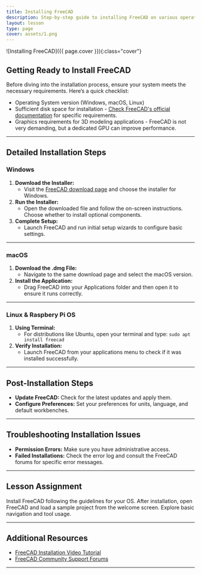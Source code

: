 ```yaml
---
title: Installing FreeCAD
description: Step-by-step guide to installing FreeCAD on various operating systems, ensuring you are ready to start designing.
layout: lesson
type: page
cover: assets/1.png
---
```


![Installing FreeCAD]({{ page.cover }}){:class="cover"}

## Getting Ready to Install FreeCAD

Before diving into the installation process, ensure your system meets the necessary requirements. Here’s a quick checklist:

- Operating System version (Windows, macOS, Linux)
- Sufficient disk space for installation - [Check FreeCAD's official documentation](https://www.freecadweb.org/wiki/Download) for specific requirements.
- Graphics requirements for 3D modeling applications - FreeCAD is not very demanding, but a dedicated GPU can improve performance.

---

## Detailed Installation Steps

### Windows

1. **Download the Installer:**
   - Visit the [FreeCAD download page](https://www.freecadweb.org/downloads.php) and choose the installer for Windows.
2. **Run the Installer:**
   - Open the downloaded file and follow the on-screen instructions. Choose whether to install optional components.
3. **Complete Setup:**
   - Launch FreeCAD and run initial setup wizards to configure basic settings.

---

### macOS

1. **Download the .dmg File:**
   - Navigate to the same download page and select the macOS version.
2. **Install the Application:**
   - Drag FreeCAD into your Applications folder and then open it to ensure it runs correctly.

---

### Linux & Raspbery Pi OS

1. **Using Terminal:**
   - For distributions like Ubuntu, open your terminal and type: `sudo apt install freecad`
2. **Verify Installation:**
   - Launch FreeCAD from your applications menu to check if it was installed successfully.

---

## Post-Installation Steps

- **Update FreeCAD:** Check for the latest updates and apply them.
- **Configure Preferences:** Set your preferences for units, language, and default workbenches.

---

## Troubleshooting Installation Issues

- **Permission Errors:** Make sure you have administrative access.
- **Failed Installations:** Check the error log and consult the FreeCAD forums for specific error messages.

---

## Lesson Assignment

Install FreeCAD following the guidelines for your OS. After installation, open FreeCAD and load a sample project from the welcome screen. Explore basic navigation and tool usage.

---

## Additional Resources

- [FreeCAD Installation Video Tutorial](https://www.youtube.com/watch?v=specific_video_id)
- [FreeCAD Community Support Forums](https://forum.freecadweb.org/)

---
